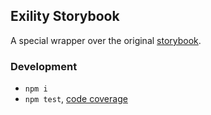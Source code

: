 Exility Storybook
-----------------
A special wrapper over the original [storybook](storybook.js.org).


### Development

 - `npm i`
 - `npm test`, [code coverage](./coverage/lcov-report/index.html)
